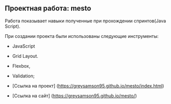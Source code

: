 ## Проектная работа: mesto
Работа показывает навыки полученные при прохождении спринтов(Java Script).

При создании проекта были использованы следующие инструменты:
* JavaScript
* Grid Layout.
* Flexbox,
* Validation;

* [Ссылка на проект] (https://greysamson95.github.io/mesto/index.html)

* [Ссылка на сайт] (https://greysamson95.github.io/mesto/)


